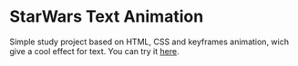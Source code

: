 # StarWars Text Animation

Simple study project based on HTML, CSS and keyframes animation, wich give a cool effect for text. 
You can try it [here](http://star-text.surge.sh/).